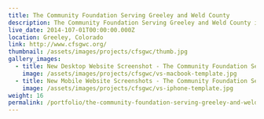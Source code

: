 ```yaml
---
title: The Community Foundation Serving Greeley and Weld County
description: The Community Foundation Serving Greeley and Weld County is a nonprofit organization focused on helping individuals, families, businesses and nonprofit agencies with their charitable and financial goals.
live_date: 2014-107-01T00:00:00.000Z
location: Greeley, Colorado
link: http://www.cfsgwc.org/
thumbnail: /assets/images/projects/cfsgwc/thumb.jpg
gallery_images:
  - title: New Desktop Website Screenshot - The Community Foundation Serving Greeley and Weld County
    image: /assets/images/projects/cfsgwc/vs-macbook-template.jpg
  - title: New Mobile Website Screenshots - The Community Foundation Serving Greeley and Weld County
    image: /assets/images/projects/cfsgwc/vs-iphone-template.jpg
weight: 16
permalink: /portfolio/the-community-foundation-serving-greeley-and-weld-county/
---
```

